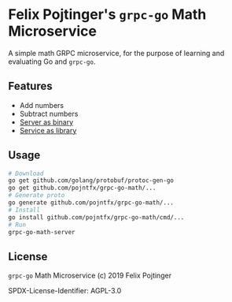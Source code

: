 # Felix Pojtinger's `grpc-go` Math Microservice

A simple math GRPC microservice, for the purpose of learning and evaluating Go and `grpc-go`.

## Features

- Add numbers
- Subtract numbers
- [Server as binary](./cmd/grpc-go-math-server/main.go)
- [Service as library](./lib/svc/svc.go)

## Usage

```bash
# Download
go get github.com/golang/protobuf/protoc-gen-go
go get github.com/pojntfx/grpc-go-math/...
# Generate proto
go generate github.com/pojntfx/grpc-go-math/...
# Install
go install github.com/pojntfx/grpc-go-math/cmd/...
# Run
grpc-go-math-server
```

## License

`grpc-go` Math Microservice (c) 2019 Felix Pojtinger

SPDX-License-Identifier: AGPL-3.0
